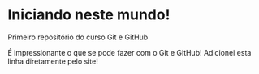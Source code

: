 # Iniciando neste mundo!
 Primeiro repositório do curso Git e GitHub

É impressionante o que se pode fazer com o Git e GitHub! Adicionei esta linha diretamente pelo site!
